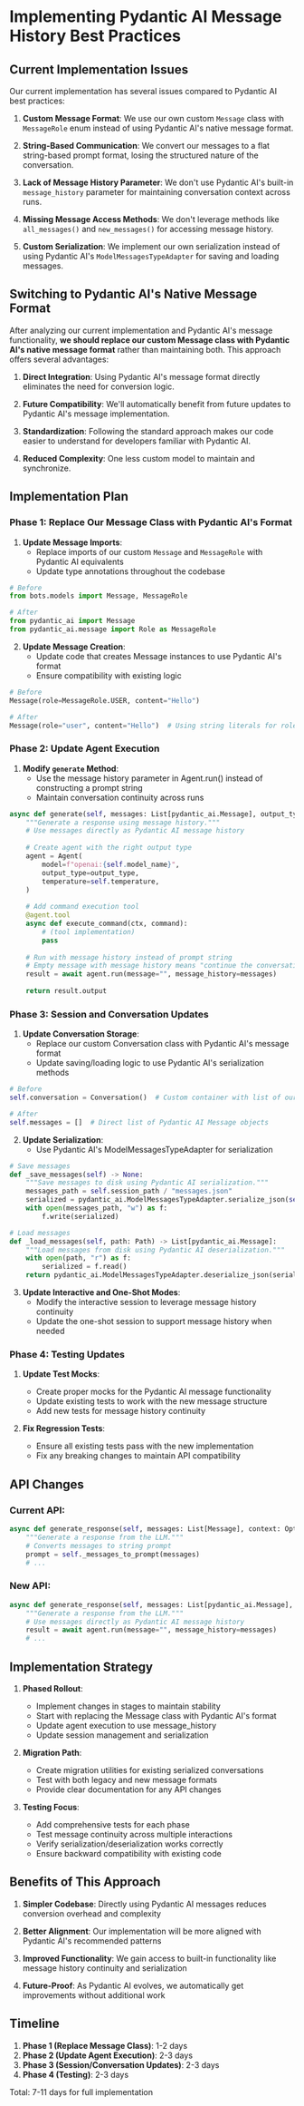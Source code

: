 # Implementing Pydantic AI Message History Best Practices

## Current Implementation Issues

Our current implementation has several issues compared to Pydantic AI best practices:

1. **Custom Message Format**: We use our own custom `Message` class with `MessageRole` enum instead of using Pydantic AI's native message format.

2. **String-Based Communication**: We convert our messages to a flat string-based prompt format, losing the structured nature of the conversation.

3. **Lack of Message History Parameter**: We don't use Pydantic AI's built-in `message_history` parameter for maintaining conversation context across runs.

4. **Missing Message Access Methods**: We don't leverage methods like `all_messages()` and `new_messages()` for accessing message history.

5. **Custom Serialization**: We implement our own serialization instead of using Pydantic AI's `ModelMessagesTypeAdapter` for saving and loading messages.

## Switching to Pydantic AI's Native Message Format

After analyzing our current implementation and Pydantic AI's message functionality, **we should replace our custom Message class with Pydantic AI's native message format** rather than maintaining both. This approach offers several advantages:

1. **Direct Integration**: Using Pydantic AI's message format directly eliminates the need for conversion logic.

2. **Future Compatibility**: We'll automatically benefit from future updates to Pydantic AI's message implementation.

3. **Standardization**: Following the standard approach makes our code easier to understand for developers familiar with Pydantic AI.

4. **Reduced Complexity**: One less custom model to maintain and synchronize.

## Implementation Plan

### Phase 1: Replace Our Message Class with Pydantic AI's Format

1. **Update Message Imports**:
   - Replace imports of our custom `Message` and `MessageRole` with Pydantic AI equivalents
   - Update type annotations throughout the codebase

```python
# Before
from bots.models import Message, MessageRole

# After
from pydantic_ai import Message
from pydantic_ai.message import Role as MessageRole
```

2. **Update Message Creation**:
   - Update code that creates Message instances to use Pydantic AI's format
   - Ensure compatibility with existing logic

```python
# Before
Message(role=MessageRole.USER, content="Hello")

# After
Message(role="user", content="Hello")  # Using string literals for roles
```

### Phase 2: Update Agent Execution

1. **Modify `generate` Method**:
   - Use the message history parameter in Agent.run() instead of constructing a prompt string
   - Maintain conversation continuity across runs

```python
async def generate(self, messages: List[pydantic_ai.Message], output_type: Type[T]) -> Any:
    """Generate a response using message history."""
    # Use messages directly as Pydantic AI message history
    
    # Create agent with the right output type
    agent = Agent(
        model=f"openai:{self.model_name}",
        output_type=output_type,
        temperature=self.temperature,
    )
    
    # Add command execution tool
    @agent.tool
    async def execute_command(ctx, command):
        # (tool implementation)
        pass
    
    # Run with message history instead of prompt string
    # Empty message with message history means "continue the conversation"
    result = await agent.run(message="", message_history=messages)
    
    return result.output
```

### Phase 3: Session and Conversation Updates

1. **Update Conversation Storage**:
   - Replace our custom Conversation class with Pydantic AI's message format
   - Update saving/loading logic to use Pydantic AI's serialization methods

```python
# Before
self.conversation = Conversation()  # Custom container with list of our Message objects

# After 
self.messages = []  # Direct list of Pydantic AI Message objects
```

2. **Update Serialization**:
   - Use Pydantic AI's ModelMessagesTypeAdapter for serialization

```python
# Save messages
def _save_messages(self) -> None:
    """Save messages to disk using Pydantic AI serialization."""
    messages_path = self.session_path / "messages.json"
    serialized = pydantic_ai.ModelMessagesTypeAdapter.serialize_json(self.messages)
    with open(messages_path, "w") as f:
        f.write(serialized)

# Load messages
def _load_messages(self, path: Path) -> List[pydantic_ai.Message]:
    """Load messages from disk using Pydantic AI deserialization."""
    with open(path, "r") as f:
        serialized = f.read()
    return pydantic_ai.ModelMessagesTypeAdapter.deserialize_json(serialized)
```

3. **Update Interactive and One-Shot Modes**:
   - Modify the interactive session to leverage message history continuity
   - Update the one-shot session to support message history when needed

### Phase 4: Testing Updates

1. **Update Test Mocks**:
   - Create proper mocks for the Pydantic AI message functionality
   - Update existing tests to work with the new message structure
   - Add new tests for message history continuity

2. **Fix Regression Tests**:
   - Ensure all existing tests pass with the new implementation
   - Fix any breaking changes to maintain API compatibility

## API Changes

### Current API:
```python
async def generate_response(self, messages: List[Message], context: Optional[str] = None) -> Tuple[BotResponse, TokenUsage]:
    """Generate a response from the LLM."""
    # Converts messages to string prompt
    prompt = self._messages_to_prompt(messages)
    # ...
```

### New API:
```python
async def generate_response(self, messages: List[pydantic_ai.Message], context: Optional[str] = None) -> Tuple[BotResponse, TokenUsage]:
    """Generate a response from the LLM."""
    # Use messages directly as Pydantic AI message history
    result = await agent.run(message="", message_history=messages)
    # ...
```

## Implementation Strategy

1. **Phased Rollout**:
   - Implement changes in stages to maintain stability
   - Start with replacing the Message class with Pydantic AI's format
   - Update agent execution to use message_history
   - Update session management and serialization

2. **Migration Path**:
   - Create migration utilities for existing serialized conversations
   - Test with both legacy and new message formats
   - Provide clear documentation for any API changes

3. **Testing Focus**:
   - Add comprehensive tests for each phase
   - Test message continuity across multiple interactions
   - Verify serialization/deserialization works correctly
   - Ensure backward compatibility with existing code

## Benefits of This Approach

1. **Simpler Codebase**: Directly using Pydantic AI messages reduces conversion overhead and complexity

2. **Better Alignment**: Our implementation will be more aligned with Pydantic AI's recommended patterns

3. **Improved Functionality**: We gain access to built-in functionality like message history continuity and serialization

4. **Future-Proof**: As Pydantic AI evolves, we automatically get improvements without additional work

## Timeline

1. **Phase 1 (Replace Message Class)**: 1-2 days
2. **Phase 2 (Update Agent Execution)**: 2-3 days
3. **Phase 3 (Session/Conversation Updates)**: 2-3 days
4. **Phase 4 (Testing)**: 2-3 days

Total: 7-11 days for full implementation